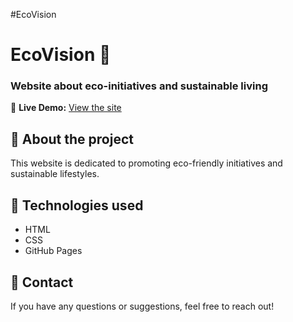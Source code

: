 #EcoVision
# EcoVision 🌱  
### Website about eco-initiatives and sustainable living  

🔗 **Live Demo:** [View the site](https://NadinDesigns.github.io/EcoVision/)  

## 📌 About the project  
This website is dedicated to promoting eco-friendly initiatives and sustainable lifestyles.  

## 🔧 Technologies used  
- HTML  
- CSS    
- GitHub Pages  

## 📩 Contact  
If you have any questions or suggestions, feel free to reach out!  
